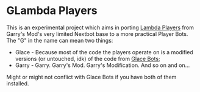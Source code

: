 # GLambda Players
 This is an experimental project which aims in porting [Lambda Players](https://github.com/Emana202/Lambda-Players) from Garry's Mod's very limited Nextbot base to a more practical Player Bots. The "G" in the name can mean two things:
 - Glace - Because most of the code the players operate on is a modified versions (or untouched, idk) of the code from [Glace Bots](https://github.com/IcyStarFrost/glace-base-fcs);
 - Garry - Garry. Garry's Mod. Garry's Modification. And so on and on...
 
 Might or might not conflict with Glace Bots if you have both of them installed.
